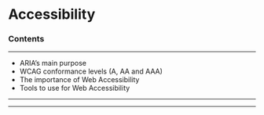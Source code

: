 # Accessibility

### Contents
---
- ARIA’s main purpose
- WCAG conformance levels (A, AA and AAA)
- The importance of Web Accessibility
- Tools to use for Web Accessibility


***



***

